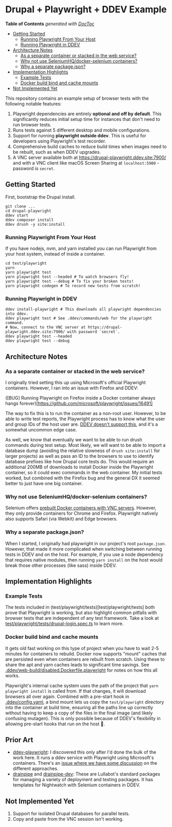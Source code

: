 # Drupal + Playwright + DDEV Example

<!-- START doctoc generated TOC please keep comment here to allow auto update -->
<!-- DON'T EDIT THIS SECTION, INSTEAD RE-RUN doctoc TO UPDATE -->
**Table of Contents**  *generated with [DocToc](https://github.com/thlorenz/doctoc)*

- [Getting Started](#getting-started)
  - [Running Playwright From Your Host](#running-playwright-from-your-host)
  - [Running Playwright in DDEV](#running-playwright-in-ddev)
- [Architecture Notes](#architecture-notes)
  - [As a separate container or stacked in the web service?](#as-a-separate-container-or-stacked-in-the-web-service)
  - [Why not use SeleniumHQ/docker-selenium containers?](#why-not-use-seleniumhqdocker-selenium-containers)
  - [Why a separate package.json?](#why-a-separate-packagejson)
- [Implementation Highlights](#implementation-highlights)
  - [Example Tests](#example-tests)
  - [Docker build bind and cache mounts](#docker-build-bind-and-cache-mounts)
- [Not Implemented Yet](#not-implemented-yet)

<!-- END doctoc generated TOC please keep comment here to allow auto update -->

This repository contains an example setup of browser tests with the following notable features:

1. Playwright dependencies are entirely **optional and off by default**. This significantly reduces initial setup time for instances that don't need to run browser tests.
2. Runs tests against 5 different desktop and mobile configurations.
3. Support for running **playwright outside ddev**. This is useful for developers using Playwright's test recorder.
4. Comprehensive build caches to reduce build times when images need to be rebuilt, such as when DDEV upgrades.
5. A VNC server available both at https://drupal-playwright.ddev.site:7900/ and with a VNC client like macOS Screen Sharing at `localhost:5900` - password is `secret`.

## Getting Started

First, bootstrap the Drupal install.

```console
git clone ...
cd drupal-playwright
ddev start
ddev composer install
ddev drush -y site:install
```

### Running Playwright From Your Host

If you have nodejs, nvm, and yarn installed you can run Playwright from your host system, instead of inside a container.

```console
cd test/playwright
yarn
yarn playwright test
yarn playwright test --headed # To watch browsers fly!
yarn playwright test --debug # To fix your broken tests!
yarn playwright codegen # To record new tests from scratch!
```

### Running Playwright in DDEV

```console
ddev install-playwright # This downloads all playwright dependencies into ddev.
ddev playwright test # See .ddev/commands/web for the playwright command.
# Now, connect to the VNC server at https://drupal-playwright.ddev.site:7900/ with password `secret`.
ddev playwright test --headed
ddev playwright test --debug
```

## Architecture Notes

### As a separate container or stacked in the web service?

I originally tried setting this up using Microsoft's official Playwright containers. However, I ran into an issue with Firefox and DDEV:

([BUG] Running Playwright on Firefox inside a Docker container always hangs forever)[https://github.com/microsoft/playwright/issues/16491]

The way to fix this is to run the container as a non-root user. However, to be able to write test reports, the Playwright process has to know what the user and group IDs of the host user are. [DDEV doesn't support this](https://github.com/orgs/ddev/discussions/4733), and it's a somewhat uncommon edge case.

As well, we know that eventually we want to be able to run drush commands during test setup. Most likely, we will want to be able to import a database dump (avoiding the relative slowness of `drush site:install` for larger projects) as well as pass an ID to the browsers to use to identify database prefixes like how Drupal core tests do. This would require an additional 200MB of downloads to install Docker inside the Playwright container, so it could exec commands in the web container. My initial tests worked, but combined with the Firefox bug and the general DX it seemed better to just have one big container.

### Why not use SeleniumHQ/docker-selenium containers?

Selenium offers [prebuilt Docker containers with VNC servers](https://github.com/SeleniumHQ/docker-selenium). However, they only provide containers for Chrome and Firefox. Playwright natively also supports Safari (via Webkit) and Edge browsers.

### Why a separate package.json?

When I started, I originally had playwright in our project's root `package.json`. However, that made it more complicated when switching between running tests in DDEV and on the host. For example, if you use a node dependency that requires native modules, then running `yarn install` on the host would break those other processes (like sass) inside DDEV.

## Implementation Highlights

### Example Tests

The tests included in (test/playwright/tests)[test/playwright/tests] both prove that Playwright is working, but also highlight common pitfalls with browser tests that are independent of any test framework. Take a look at [test/playwright/tests/drupal-login.spec.ts](test/playwright/tests/drupal-login.spec.ts) to learn more.

### Docker build bind and cache mounts

It gets old fast working on this type of project when you have to wait 2-5 minutes for containers to rebuild. Docker now supports "mount" caches that are persisted even when containers are rebuilt from scratch. Using these to share the apt and yarn caches leads to significant time savings. See [.ddev/web-build/disabled.Dockerfile.playwright](.ddev/web-build/disabled.Dockerfile.playwright) for notes on how this all works.

Playwright's internal cache system uses the path of the project that `yarn playwright install` is called from. If that changes, it will download browsers all over again. Combined with a pre-start hook in [.ddev/config.yaml](.ddev/config.yaml), a bind mount lets us copy the `test/playwright` directory into the container at build time, ensuring all the paths line up correctly without having to keep a copy of the files in the final image (and likely confusing mutagen). This is only possible because of DDEV's flexibility in allowing pre-start hooks that run on the host 🙌.

## Prior Art

* [ddev-playwright](https://github.com/julienloizelet/ddev-playwright): I discovered this only after I'd done the bulk of the work here. It runs a ddev service with Playwright using Microsoft's containers. There's an [issue where we have some discussion](https://github.com/julienloizelet/ddev-playwright/issues/3) on the different approaches.
* [drainpipe](https://github.com/lullabot/drainpipe) and [drainpipe-dev](https://github.com/lullabot/drainpipe-dev): These are Lullabot's standard packages for managing a variety of deployment and testing packages. It has templates for Nightwatch with Selenium containers in DDEV.

## Not Implemented Yet

1. Support for isolated Drupal databases for parallel tests.
2. Copy and paste from the VNC session isn't working.
